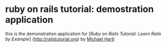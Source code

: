 # ruby on rails tutorial: demostration application

this is the demonstration application for [*Ruby on Rails Tutorial: Learn Rails by Example*] (http://railstutorial.org) by [Michael Hartl](hhttp://michaelhartl.com)
